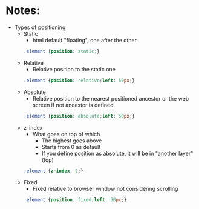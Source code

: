 # Notes: 

* Types of positioning
    * Static
        * html default "floating", one after the other
        ```css
        .element {position: static;}
        ```
    * Relative
        * Relative position to the static one
        ```css
        .element {position: relative;left: 50px;}
        ```
    * Absolute
        * Relative position to the nearest positioned ancestor or the web screen if not ancestor is defined
        ```css
        .element {position: absolute;left: 50px;}
        ```
    * z-index
        * What goes on top of which
            * The highest goes above 
            * Starts from 0 as default
            * If you define position as absolute, it will be in "another layer" (top)
        ```css
        .element {z-index: 2;}
        ```
    * Fixed
        * Fixed relative to browser window not considering scrolling
        ```css
        .element {position: fixed;left: 50px;}
        ```